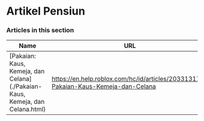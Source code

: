 # Artikel Pensiun  
### Articles in this section
Name|URL
-|-
[Pakaian: Kaus, Kemeja, dan Celana](./Pakaian- Kaus, Kemeja, dan Celana.html) |https://en.help.roblox.com/hc/id/articles/203313170-Pakaian-Kaus-Kemeja-dan-Celana